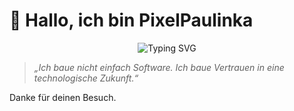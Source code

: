# 👋 Hallo, ich bin PixelPaulinka


<div align="center">
  
![Typing SVG](https://readme-typing-svg.demolab.com?font=Fira+Code&duration=3000&pause=1000&center=true&vCenter=true&width=440&lines=Technik+mit+Seele.;Ordnung+mit+Zukunft.;Ich+gehe+meinen+Weg.)

</div>


> _„Ich baue nicht einfach Software. Ich baue Vertrauen in eine technologische Zukunft.“_


Danke für deinen Besuch.

